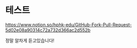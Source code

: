 # 테스트

https://www.notion.so/hphk-edu/GitHub-Fork-Pull-Request-5d02e08a90314c72a732d366ac2d552b

정말 알차게 듣고있습니다!